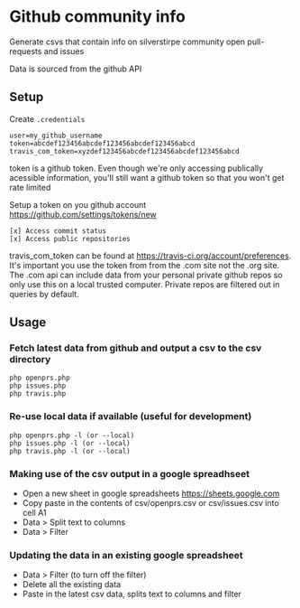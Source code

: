 # Github community info

Generate csvs that contain info on silverstirpe community open pull-requests and issues

Data is sourced from the github API

## Setup

Create `.credentials`

```
user=my_github_username
token=abcdef123456abcdef123456abcdef123456abcd
travis_com_token=xyzdef123456abcdef123456abcdef123456abcd
```

token is a github token. Even though we're only accessing publically acessible information, you'll still want a github token so that you won't get rate limited

Setup a token on you github account https://github.com/settings/tokens/new
```
[x] Access commit status 
[x] Access public repositories 
```

travis_com_token can be found at https://travis-ci.org/account/preferences.  It's important you use the token from from the .com site not the .org site.  The .com api can include data from your personal private github repos so only use this on a local trusted computer.  Private repos are filtered out in queries by default.

## Usage

### Fetch latest data from github and output a csv to the csv directory
```
php openprs.php
php issues.php
php travis.php
```

### Re-use local data if available (useful for development)
```
php openprs.php -l (or --local)
php issues.php -l (or --local)
php travis.php -l (or --local)
```

### Making use of the csv output in a google spreadhseet
- Open a new sheet in google spreadsheets https://sheets.google.com
- Copy paste in the contents of csv/openprs.csv or csv/issues.csv into cell A1
- Data > Split text to columns
- Data > Filter

### Updating the data in an existing google spreadsheet
- Data > Filter (to turn off the filter)
- Delete all the existing data
- Paste in the latest csv data, splits text to columns and filter
